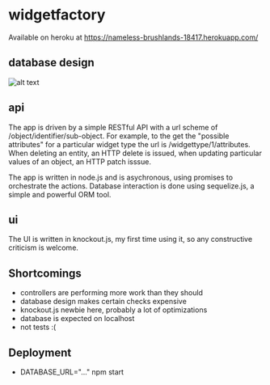 # widgetfactory

Available on heroku at https://nameless-brushlands-18417.herokuapp.com/

## database design 

![alt text](https://www.dropbox.com/s/5mqqtusvxmvemk1/Screenshot%202016-12-05%2023.55.17.png?raw=1 "Database schema")

## api

The app is driven by a simple RESTful API with a url scheme of /object/identifier/sub-object. For example, to the get the "possible attributes" for a particular widget type the url is /widgettype/1/attributes. When deleting an entity, an HTTP delete is issued, when updating particular values of an object, an HTTP patch isssue.

The app is written in node.js and is asychronous, using promises to orchestrate the actions. Database interaction is done using sequelize.js, a simple and powerful ORM tool.

## ui

The UI is written in knockout.js, my first time using it, so any constructive criticism is welcome.

## Shortcomings

* controllers are performing more work than they should
* database design makes certain checks expensive
* knockout.js newbie here, probably a lot of optimizations
* database is expected on localhost
* not tests :(

## Deployment

* DATABASE_URL="..." npm start
